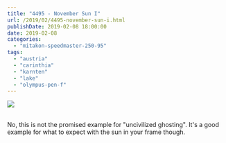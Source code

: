 ```yaml
---
title: "4495 - November Sun I"
url: /2019/02/4495-november-sun-i.html
publishDate: 2019-02-08 18:00:00
date: 2019-02-08
categories: 
  - "mitakon-speedmaster-250-95"
tags: 
  - "austria"
  - "carinthia"
  - "karnten"
  - "lake"
  - "olympus-pen-f"
---
```

<div class="container">
<div class="center"><a target="_blank" href="https://d25zfm9zpd7gm5.cloudfront.net/1200x1200/2017/20171118_151251_lr.jpg"><img class="webfeedsFeaturedVisual" src="https://d25zfm9zpd7gm5.cloudfront.net/0600x0600/2017/20171118_151251_lr.jpg" /></a></div>
</div>
<br />

No, this is not the promised example for "uncivilized ghosting".
It's a good example for what to expect with the sun in your frame
though.